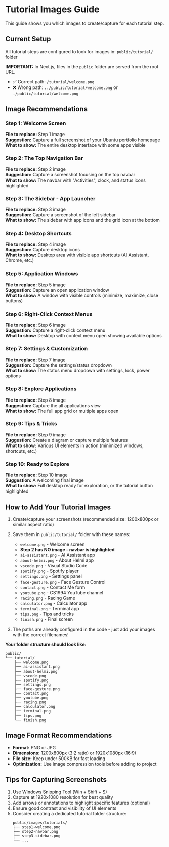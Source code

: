 # Tutorial Images Guide

This guide shows you which images to create/capture for each tutorial step.

## Current Setup
All tutorial steps are configured to look for images in: `public/tutorial/` folder

**IMPORTANT:** In Next.js, files in the `public` folder are served from the root URL.
- ✅ Correct path: `/tutorial/welcome.png`
- ❌ Wrong path: `../public/tutorial/welcome.png` or `./public/tutorial/welcome.png`

## Image Recommendations

### Step 1: Welcome Screen
**File to replace:** Step 1 image  
**Suggestion:** Capture a full screenshot of your Ubuntu portfolio homepage  
**What to show:** The entire desktop interface with some apps visible

### Step 2: The Top Navigation Bar
**File to replace:** Step 2 image  
**Suggestion:** Capture a screenshot focusing on the top navbar  
**What to show:** The navbar with "Activities", clock, and status icons highlighted

### Step 3: The Sidebar - App Launcher
**File to replace:** Step 3 image  
**Suggestion:** Capture a screenshot of the left sidebar  
**What to show:** The sidebar with app icons and the grid icon at the bottom

### Step 4: Desktop Shortcuts
**File to replace:** Step 4 image  
**Suggestion:** Capture desktop icons  
**What to show:** Desktop area with visible app shortcuts (AI Assistant, Chrome, etc.)

### Step 5: Application Windows
**File to replace:** Step 5 image  
**Suggestion:** Capture an open application window  
**What to show:** A window with visible controls (minimize, maximize, close buttons)

### Step 6: Right-Click Context Menus
**File to replace:** Step 6 image  
**Suggestion:** Capture a right-click context menu  
**What to show:** Desktop with context menu open showing available options

### Step 7: Settings & Customization
**File to replace:** Step 7 image  
**Suggestion:** Capture the settings/status dropdown  
**What to show:** The status menu dropdown with settings, lock, power options

### Step 8: Explore Applications
**File to replace:** Step 8 image  
**Suggestion:** Capture the all applications view  
**What to show:** The full app grid or multiple apps open

### Step 9: Tips & Tricks
**File to replace:** Step 9 image  
**Suggestion:** Create a diagram or capture multiple features  
**What to show:** Various UI elements in action (minimized windows, shortcuts, etc.)

### Step 10: Ready to Explore
**File to replace:** Step 10 image  
**Suggestion:** A welcoming final image  
**What to show:** Full desktop ready for exploration, or the tutorial button highlighted

## How to Add Your Tutorial Images

1. Create/capture your screenshots (recommended size: 1200x800px or similar aspect ratio)
2. Save them in `public/tutorial/` folder with these names:
   - `welcome.png` - Welcome screen
   - **Step 2 has NO image - navbar is highlighted**
   - `ai-assistant.png` - AI Assistant app
   - `about-helmi.png` - About Helmi app
   - `vscode.png` - Visual Studio Code
   - `spotify.png` - Spotify player
   - `settings.png` - Settings panel
   - `face-gesture.png` - Face Gesture Control
   - `contact.png` - Contact Me form
   - `youtube.png` - CS1994 YouTube channel
   - `racing.png` - Racing Game
   - `calculator.png` - Calculator app
   - `terminal.png` - Terminal app
   - `tips.png` - Tips and tricks
   - `finish.png` - Final screen

3. The paths are already configured in the code - just add your images with the correct filenames!

**Your folder structure should look like:**
```
public/
└── tutorial/
    ├── welcome.png
    ├── ai-assistant.png
    ├── about-helmi.png
    ├── vscode.png
    ├── spotify.png
    ├── settings.png
    ├── face-gesture.png
    ├── contact.png
    ├── youtube.png
    ├── racing.png
    ├── calculator.png
    ├── terminal.png
    ├── tips.png
    └── finish.png
```

## Image Format Recommendations
- **Format:** PNG or JPG
- **Dimensions:** 1200x800px (3:2 ratio) or 1920x1080px (16:9)
- **File size:** Keep under 500KB for fast loading
- **Optimization:** Use image compression tools before adding to project

## Tips for Capturing Screenshots
1. Use Windows Snipping Tool (Win + Shift + S)
2. Capture at 1920x1080 resolution for best quality
3. Add arrows or annotations to highlight specific features (optional)
4. Ensure good contrast and visibility of UI elements
5. Consider creating a dedicated tutorial folder structure:
   ```
   public/images/tutorials/
   ├── step1-welcome.png
   ├── step2-navbar.png
   ├── step3-sidebar.png
   └── ...
   ```
